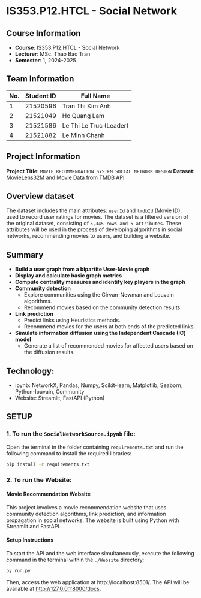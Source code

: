 # IS353.P12.HTCL - Social Network

## Course Information
- **Course**: IS353.P12.HTCL - Social Network
- **Lecturer**: MSc. Thao Bao Tran
- **Semester**: 1, 2024-2025  

## Team Information
| No. | Student ID | Full Name           |
| --- | ---------- | ------------------- |
| 1   | 21520596   | Tran Thi Kim Anh    |
| 2   | 21521049   | Ho Quang Lam        |
| 3   | 21521586   | Le Thi Le Truc (Leader) |
| 4   | 21521882   | Le Minh Chanh       |

## Project Information
**Project Title**: `MOVIE RECOMMENDATION SYSTEM SOCIAL NETWORK DESIGN`
**Dataset**: [MovieLens32M](https://grouplens.org/datasets/movielens/32m/) and [Movie Data from TMDB API](https://developer.themoviedb.org/docs/getting-started)

## Overview dataset
The dataset includes the main attributes: `userId` and `tmdbId` (Movie ID), used to record user ratings for movies. The dataset is a filtered version of the original dataset, consisting of `5,345 rows and 5 attributes`. These attributes will be used in the process of developing algorithms in social networks, recommending movies to users, and building a website.

## Summary
- **Build a user graph from a bipartite User-Movie graph**  
- **Display and calculate basic graph metrics**  
- **Compute centrality measures and identify key players in the graph**  
- **Community detection**  
  - Explore communities using the Girvan-Newman and Louvain algorithms.  
  - Recommend movies based on the community detection results.  
- **Link prediction**  
  - Predict links using Heuristics methods.  
  - Recommend movies for the users at both ends of the predicted links.  
- **Simulate information diffusion using the Independent Cascade (IC) model**  
  - Generate a list of recommended movies for affected users based on the diffusion results.  

## Technology: 
- ipynb: NetworkX, Pandas, Numpy, Scikit-learn, Matplotlib, Seaborn, Python-louvain, Community
- Website: Streamlit, FastAPI (Python)


## SETUP
### 1. To run the `SocialNetworkSource.ipynb` file:
Open the terminal in the folder containing `requirements.txt` and run the following command to install the required libraries:
```bash
pip install -r requirements.txt
```
### 2. To run the Website:
#### Movie Recommendation Website

This project involves a movie recommendation website that uses community detection algorithms, link prediction, and information propagation in social networks. The website is built using Python with Streamlit and FastAPI.

#### Setup Instructions
To start the API and the web interface simultaneously, execute the following command in the terminal within the `./Website` directory:
```bash
py run.py
```
Then, access the web application at http://localhost:8501/.
The API will be available at http://127.0.0.1:8000/docs.





